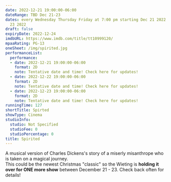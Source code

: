 ```yaml
---
date: 2022-12-21 19:00:00-06:00
dateRange: TBD Dec 21-23
dates: every Wednesday Thursday Friday at 7:00 pm starting Dec 21 2022 ending Dec
  23 2022
draft: false
expiryDate: 2022-12-24
imdbURL: https://www.imdb.com/title/tt10999120/
mpaaRating: PG-13
oneSheet: /img/spirited.jpg
performanceList:
  performance:
  - date: 2022-12-21 19:00:00-06:00
    format: 2D
    note: Tentative date and time! Check here for updates!
  - date: 2022-12-22 19:00:00-06:00
    format: 2D
    note: Tentative date and time! Check here for updates!
  - date: 2022-12-23 19:00:00-06:00
    format: 2D
    note: Tentative date and time! Check here for updates!
runningTime: 127
shortTitle: Spirted
showType: Cinema
studioInfo:
  studio: Not Specified
  studioFee: 0
  studioPercentage: 0
title: Spirited
---
```


A musical version of Charles Dickens's story of a miserly misanthrope who is taken on a magical journey.  <br/>This could be the newest Christmas "classic" so the Wieting is **holding it over for ONE more show** between December 21 - 23.  Check back often for details!